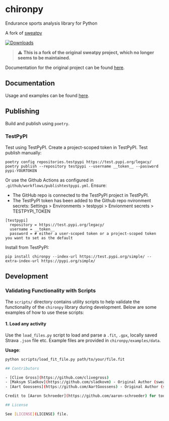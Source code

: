 # chironpy

Endurance sports analysis library for Python

A fork of [sweatpy](https://github.com/GoldenCheetah/sweatpy)

[![Downloads](https://pepy.tech/badge/chiron)](https://pepy.tech/project/chiron)

> :warning: **This is a fork of the original sweatpy project, which no longer seems to be maintained.**

Documentation for the original project can be found [here](https://github.com/GoldenCheetah/sweatpy/blob/master/docs/docs/index.md).

## Documentation

Usage and examples can be found [here](https://chironapp.github.io/chironpy/).

## Publishing

Build and publish using `poetry`.

### TestPyPI

Test using TestPyPI. Create a project-scoped token in TestPyPI. Test publish manually:

```
poetry config repositories.testpypi https://test.pypi.org/legacy/
poetry publish --repository testpypi --username __token__ --password pypi-YOURTOKEN
```

Or use the Github Actions as configured in `.github/workflows/publishtestpypi.yml`. Ensure:

- The GitHub repo is connected to the TestPyPI project in TestPyPI.
- The TestPyPI token has been added to the Github repo nvironment secrets: Settings > Environments > testpypi > Envionment secrets > TESTPYPI_TOKEN

```
[testpypi]
  repository = https://test.pypi.org/legacy/
  username = __token__
  password = # either a user-scoped token or a project-scoped token you want to set as the default
```

Install from TestPyPI:

```
pip install chironpy --index-url https://test.pypi.org/simple/ --extra-index-url https://pypi.org/simple/
```

## Development

### Validating Functionality with Scripts

The `scripts/` directory contains utility scripts to help validate the functionality of the `chironpy` library during development. Below are some examples of how to use these scripts:

#### 1. **Load any activity**

Use the `load_files.py` script to load and parse a `.fit`, `.gpx`, locally saved Strava `.json` file etc. Example files are provided in `chironpy/examples/data`.

**Usage**:

```bash
python scripts/load_fit_file.py path/to/your/file.fit

## Contributors

- [Clive Gross](https://github.com/clivegross)
- [Maksym Sladkov](https://github.com/sladkovm) - Original Author (sweatpy)
- [Aart Goossens](https://github.com/AartGoossens) - Original Author (sweatpy)

Credit to [Aaron Schroeder](https://github.com/aaron-schroeder) for tools for running power and elevation metrics published in [heartandsole](https://github.com/aaron-schroeder/heartandsole) and [spatialfriend](https://github.com/aaron-schroeder/spatialfriend).

## License

See [LICENSE](LICENSE) file.
```
